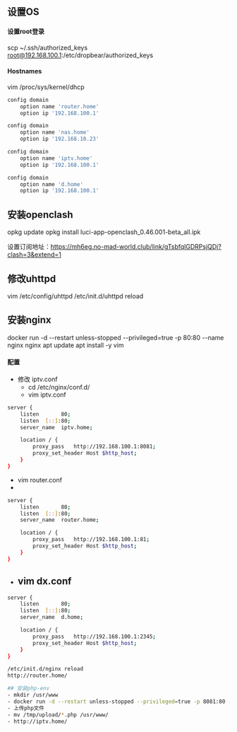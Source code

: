 ## 设置OS
#### 设置root登录
scp ~/.ssh/authorized_keys root@192.168.100.1:/etc/dropbear/authorized_keys

#### Hostnames
vim /proc/sys/kernel/dhcp
```bash
config domain
	option name 'router.home'
	option ip '192.168.100.1'

config domain
	option name 'nas.home'
	option ip '192.168.10.23'

config domain
	option name 'iptv.home'
	option ip '192.168.100.1'

config domain
	option name 'd.home'
	option ip '192.168.100.1'
```

## 安装openclash
opkg update
opkg install luci-app-openclash_0.46.001-beta_all.ipk

设置订阅地址：https://mh6eg.no-mad-world.club/link/gTsbfqlGDRPsjQDj?clash=3&extend=1

## 修改uhttpd
vim /etc/config/uhttpd
/etc/init.d/uhttpd reload

## 安装nginx
docker run -d --restart unless-stopped --privileged=true -p 80:80 --name nginx nginx
apt update
apt install -y vim

#### 配置
- 修改 iptv.conf
  - cd /etc/nginx/conf.d/
  - vim iptv.conf

```bash
server {
    listen       80;
    listen  [::]:80;
    server_name  iptv.home;

    location / {
        proxy_pass   http://192.168.100.1:8081;
        proxy_set_header Host $http_host;
    }
}

```
  - vim router.conf
  - 
```bash
server {
    listen       80;
    listen  [::]:80;
    server_name  router.home;

    location / {
        proxy_pass   http://192.168.100.1:81;
        proxy_set_header Host $http_host;
    }
}
```

- vim dx.conf
  - 
```bash
server {
    listen       80;
    listen  [::]:80;
    server_name  d.home;

    location / {
        proxy_pass   http://192.168.100.1:2345;
        proxy_set_header Host $http_host;
    }
}

/etc/init.d/nginx reload
http://router.home/

## 安装php-env
- mkdir /usr/www
- docker run -d --restart unless-stopped --privileged=true -p 8081:80 -v /usr/www/:/var/www/html/ --name php-env youshandefeiyang/php-env:arm64
- 上传php文件
- mv /tmp/upload/*.php /usr/www/
- http://iptv.home/